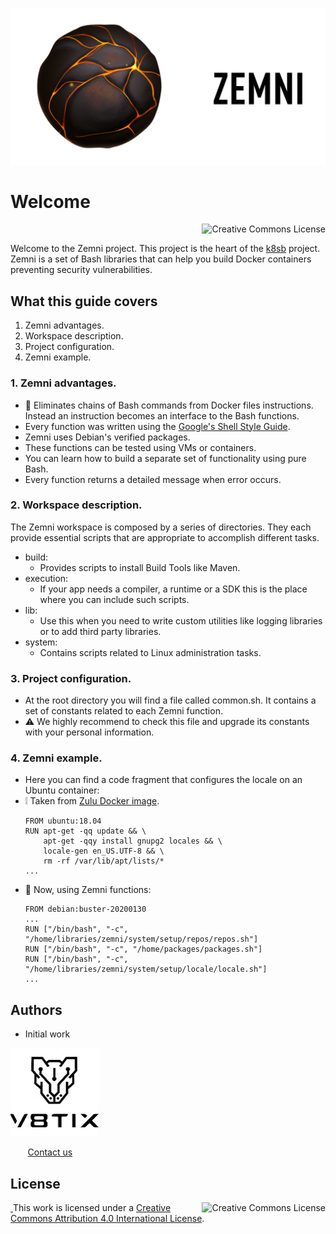 ![zemni image](./resources/zemni-title.png)

# Welcome

<a rel="license" href="http://creativecommons.org/licenses/by/4.0/"><img alt="Creative Commons License" style="display: block; border-width:0; float: right" align="left" src="https://i.creativecommons.org/l/by/4.0/88x31.png"/></a><br/>

Welcome to the Zemni project. This project is the heart of the [k8sb](https://github.com/v8tix/k8sb) project. 
Zemni is a set of Bash libraries that can help you build Docker containers preventing security vulnerabilities.

## What this guide covers
1. Zemni advantages.
2. Workspace description.
3. Project configuration.
4. Zemni example.

### 1. Zemni advantages.
* :gem: Eliminates chains of Bash commands from Docker files instructions. Instead an instruction becomes an interface to the Bash functions.
* Every function was written using the [Google's Shell Style Guide](https://google.github.io/styleguide/shellguide.html).        
* Zemni uses Debian's verified packages.      
* These functions can be tested using VMs or containers.
* You can learn how to build a separate set of functionality using pure Bash.        
* Every function returns a detailed message when error occurs.  
### 2. Workspace description.  
The Zemni workspace is composed by a series of directories. They each provide essential scripts that are appropriate to accomplish different tasks.  
* build: 
  * Provides scripts to install Build Tools like Maven.         
* execution:
  * If your app needs a compiler, a runtime or a SDK this is the place where you can include such scripts.  
* lib: 
  * Use this when you need to write custom utilities like logging libraries or to add third party libraries.
* system: 
  * Contains scripts related to Linux administration tasks.
### 3. Project configuration.
* At the root directory you will find a file called common.sh. It contains a set of constants related to each Zemni function.
* :warning: We highly recommend to check this file and upgrade its constants with your personal information.
### 4. Zemni example.
* Here you can find a code fragment that configures the locale on an Ubuntu container: 
* :grey_exclamation: Taken from [Zulu Docker image](https://github.com/zulu-openjdk/zulu-openjdk/blob/master/10-latest/Dockerfile).
  ````
  FROM ubuntu:18.04
  RUN apt-get -qq update && \
      apt-get -qqy install gnupg2 locales && \
      locale-gen en_US.UTF-8 && \
      rm -rf /var/lib/apt/lists/*
  ...
  ````     
* :rocket: Now, using Zemni functions:
  ````
  FROM debian:buster-20200130
  ...
  RUN ["/bin/bash", "-c", "/home/libraries/zemni/system/setup/repos/repos.sh"]
  RUN ["/bin/bash", "-c", "/home/packages/packages.sh"]
  RUN ["/bin/bash", "-c", "/home/libraries/zemni/system/setup/locale/locale.sh"]
  ...
  ````     
## Authors
* Initial work

![v8tix logo](resources/v8tix-logo.jpg) <p>&nbsp;&nbsp;&nbsp;&nbsp;&nbsp;&nbsp;&nbsp;[Contact us](mailto:info@v8tix.com)</p> 

## License  
<a rel="license" href="http://creativecommons.org/licenses/by/4.0/"><img alt="Creative Commons License" style="display: block; border-width:0; float: right" align="left" src="https://i.creativecommons.org/l/by/4.0/88x31.png"/>&nbsp;</a>This work is licensed under a [Creative Commons Attribution 4.0 International License](http://creativecommons.org/licenses/by/4.0/).  